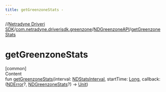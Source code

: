 ```yaml
---
title: getGreenzoneStats -
---
```

//[Netradyne Driveri SDK](../../index.md)/[com.netradyne.driverisdk.greenzone](../index.md)/[NDGreenzoneAPI](index.md)/[getGreenzoneStats](get-greenzone-stats.md)



# getGreenzoneStats  
[common]  
Content  
fun [getGreenzoneStats](get-greenzone-stats.md)(interval: [NDStatsInterval](../-n-d-stats-interval/index.md), startTime: [Long](https://kotlinlang.org/api/latest/jvm/stdlib/kotlin/-long/index.html), callback: ([NDError](../../com.netradyne.driverisdk/-n-d-error/index.md)?, [NDGreenzoneStats](../-n-d-greenzone-stats/index.md)?) -> [Unit](https://kotlinlang.org/api/latest/jvm/stdlib/kotlin/-unit/index.html))  



